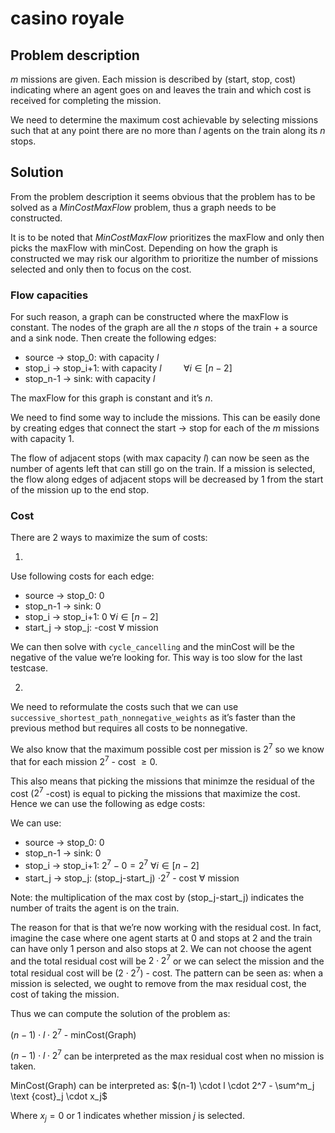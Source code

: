 # casino royale

## Problem description

$m$ missions are given. Each mission is described by (start, stop, cost) indicating where an agent goes on and leaves the train and which cost is received for completing the mission.

We need to determine the maximum cost achievable by selecting missions such that at any point there are no more than $l$ agents on the train along its $n$ stops.

## Solution

From the problem description it seems obvious that the problem has to be solved as a *MinCostMaxFlow* problem, thus a graph needs to be constructed.

It is to be noted that *MinCostMaxFlow* prioritizes the maxFlow and only then picks the maxFlow with minCost. Depending on how the graph is constructed we may risk our algorithm to prioritize the number of missions selected and only then to focus on the cost.

### Flow capacities

For such reason, a graph can be constructed where the maxFlow is constant. The nodes of the graph are all the $n$ stops of the train + a source and a sink node. Then create the following edges:

- source → stop_0: with capacity $l$
- stop_i → stop_i+1: with capacity $l \hspace{1cm} \forall i \in [n-2]$
- stop_n-1 → sink: with capacity $l$

The maxFlow for this graph is constant and it’s $n$.

We need to find some way to include the missions. This can be easily done by creating edges that connect the start → stop for each of the $m$ missions with capacity 1.

The flow of adjacent stops (with max capacity $l$) can now be seen as the number of agents left that can still go on the train. If a mission is selected, the flow along edges of adjacent stops will be decreased by 1 from the start of the mission up to the end stop.

### Cost

There are 2 ways to maximize the sum of costs:

1)
Use following costs for each edge:

- source → stop_0:   $0$
- stop_n-1 → sink:     $0$
- stop_i → stop_i+1:  0  $\forall i \in [n-2]$
- start_j → stop_j:     -cost  $\forall$  mission

We can then solve with `cycle_cancelling` and the minCost will be the negative of the value we’re looking for. This way is too slow for the last testcase.

2)

We need to reformulate the costs such that we can use `successive_shortest_path_nonnegative_weights` as it’s faster than the previous method but requires all costs to be nonnegative.

We also know that the maximum possible cost per mission is $2^7$ so we know that for each mission $2^7$  - cost $\geq 0$.

This also means that picking the missions that minimze the residual of the cost ($2^7$ -cost) is equal to picking the missions that maximize the cost. 
Hence we can use the following as edge costs:

We can use:

- source → stop_0:   $0$
- stop_n-1 → sink:     $0$
- stop_i → stop_i+1:  $2^7-0=2^7$  $\forall i \in [n-2]$
- start_j → stop_j:    (stop_j-start_j) $\cdot  2^7$ - cost  $\forall$  mission

Note: the multiplication of the max cost by (stop_j-start_j) indicates the number of traits the agent  is on the train.

The reason for that is that we’re now working with the residual cost. In fact, imagine the case where one agent starts at 0 and stops at 2 and the train can have only 1 person and also stops at 2. We can not choose the agent and the total residual cost will be $2 \cdot 2^7$ or we can select the mission and the total residual cost will be $(2 \cdot2^7)$ - cost. 
The pattern can be seen as: when a mission is selected, we ought to remove from the max residual cost, the cost of taking the mission.

Thus we can compute the solution of the problem as:

 $(n-1)\cdot l \cdot 2^7$ - minCost(Graph)

$(n-1)\cdot l \cdot 2^7$ can be interpreted as the max residual cost when no mission is taken.

MinCost(Graph) can be interpreted as: $(n-1) \cdot l \cdot 2^7 - \sum^m_j \text {cost}_j \cdot x_j$

Where $x_j = 0\ \text{or}\ 1$ indicates whether mission $j$ is selected.